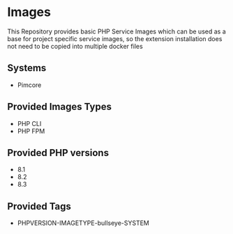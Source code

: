 Images
======

This Repository provides basic PHP Service Images which can be used as a base
for project specific service images, so the extension installation does not need to be copied into
multiple docker files

## Systems

- Pimcore

## Provided Images Types

- PHP CLI
- PHP FPM

## Provided PHP versions

- 8.1
- 8.2
- 8.3

## Provided Tags

- PHPVERSION-IMAGETYPE-bullseye-SYSTEM
